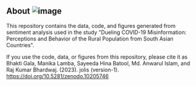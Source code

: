 ## About  ![image](https://github.com/manika-lamba/jolis/assets/67724354/36b79d4a-994d-4755-a1de-c190d927c861)

This repository contains the data, code, and figures generated from sentiment analysis used in the study "Dueling COVID-19 Misinformation: Perceptions and Behavior of the Rural Population from South Asian Countries".

If you use the code, data, or figures from this repository, please cite it as Bhakti Gala, Manika Lamba, Sayeeda Hina Batool, Md. Anwarul Islam, and  Raj Kumar Bhardwaj. (2023). jolis (version-1). https://doi.org/10.5281/zenodo.10205746
